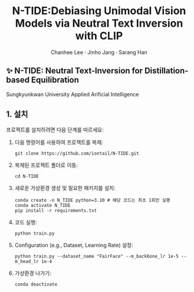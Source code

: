 <p align="center">
  <h1 align="center"> N-TIDE:Debiasing Unimodal Vision Models via Neutral Text Inversion with CLIP
</h1>
  <p align="center">
    <a>Chanhee Lee</a>
    ·
    <a>Jinho Jang</a>
    ·
    <a>Sarang Han</a>
  </p>


## :sparkles: N-TIDE: Neutral Text-Inversion for Distillation-based Equilibration
Sungkyunkwan University Applied Arificial Intelligence


## 1. 설치 

프로젝트를 설치하려면 다음 단계를 따르세요:

1. 다음 명령어를 사용하여 프로젝트를 복제:
   ```
   git clone https://github.com/iontail/N-TIDE.git
   ```
2. 복제된 프로젝트 폴더로 이동:
   ```
   cd N-TIDE
   ```
3. 새로운 가상환경 생성 및 필요한 패키지를 설치:
   ```
   conda create -n N_TIDE python=3.10 # 해당 코드는 최초 1회만 실행
   conda activate N_TIDE  
   pip install -r requirements.txt
   ```
4. 코드 실행:
   ```
   python train.py
   ```
5. Configuration (e.g., Dataset, Learning Rate) 설정:
   ```
   python train.py --dataset_name "FairFace" --m_backbone_lr 1e-5 --m_head_lr 1e-4
   ```
6. 가상환경 나가기:
    ```
    conda deactivate
    ```
